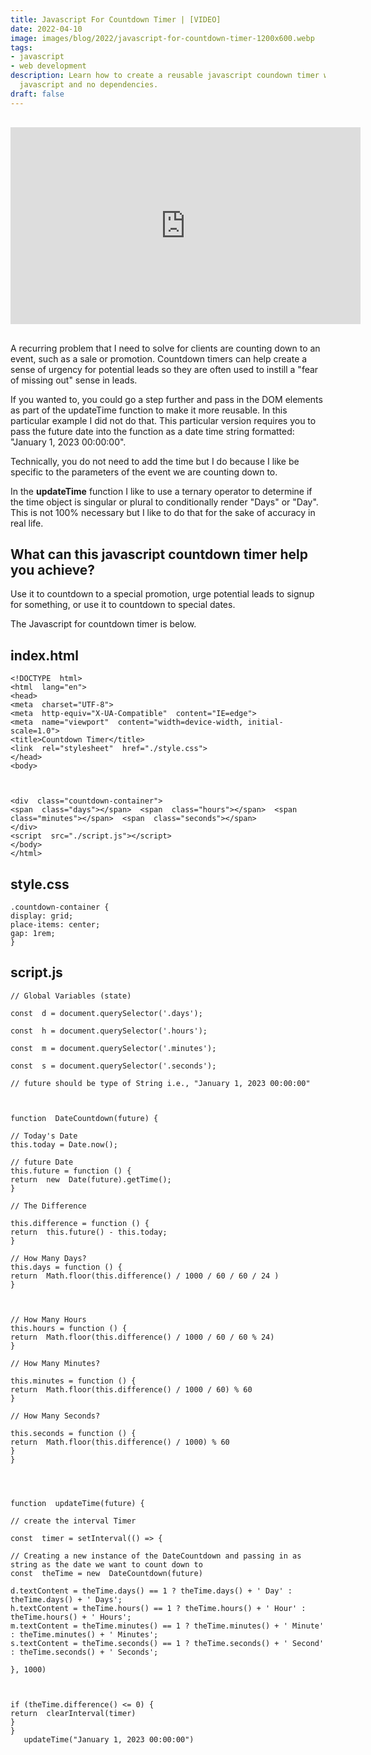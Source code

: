 ```yaml
---
title: Javascript For Countdown Timer | [VIDEO]
date: 2022-04-10 
image: images/blog/2022/javascript-for-countdown-timer-1200x600.webp
tags:
- javascript
- web development
description: Learn how to create a reusable javascript coundown timer with vanilla
  javascript and no dependencies.
draft: false
---
```


<iframe width="560" height="315" src="https://www.youtube-nocookie.com/embed/BLe9v1G7swc" title="YouTube video player" frameborder="0" style="margin: 1rem auto;" allow="accelerometer; autoplay; clipboard-write; encrypted-media; gyroscope; picture-in-picture" allowfullscreen loading="lazy"></iframe>


A recurring problem that I need to solve for clients are counting down to an event, such as a sale or promotion.  Countdown timers can help create a sense of urgency for potential leads so they are often used to instill a "fear of missing out" sense in leads.  

If you wanted to, you could go a step further and pass in the DOM elements as part of the updateTime function to make it more reusable.  In this particular example I did not do that.  This particular version requires you to pass the future date into the function as a date time string formatted: "January 1, 2023 00:00:00".  

Technically, you do not need to add the time but I do because I like be specific to the parameters of the event we are counting down to.

In the __updateTime__ function I like to use a ternary operator to determine if the time object is singular or plural to conditionally render "Days" or "Day".  This is not 100% necessary but I like to do that for the sake of accuracy in real life.  

## What can this javascript countdown timer help you achieve?  

Use it to countdown to a special promotion, urge potential leads to signup for something, or use it to countdown to special dates.  

The Javascript for countdown timer is below.  


## index.html

```
<!DOCTYPE  html>
<html  lang="en">
<head>
<meta  charset="UTF-8">
<meta  http-equiv="X-UA-Compatible"  content="IE=edge">
<meta  name="viewport"  content="width=device-width, initial-scale=1.0">
<title>Countdown Timer</title>
<link  rel="stylesheet"  href="./style.css">
</head>
<body>

  

<div  class="countdown-container">
<span  class="days"></span>  <span  class="hours"></span>  <span  class="minutes"></span>  <span  class="seconds"></span>
</div>
<script  src="./script.js"></script>
</body>
</html>
```

## style.css

```
.countdown-container {
display: grid;
place-items: center;
gap: 1rem;
}
```

## script.js

    // Global Variables (state)
        
    const  d = document.querySelector('.days');
    
    const  h = document.querySelector('.hours');
    
    const  m = document.querySelector('.minutes');
    
    const  s = document.querySelector('.seconds');     
    
    // future should be type of String i.e., "January 1, 2023 00:00:00"    
      
      
    
    function  DateCountdown(future) {     
    
    // Today's Date    
    this.today = Date.now();      
    
    // future Date    
    this.future = function () {    
    return  new  Date(future).getTime();    
    } 
    
    // The Difference      
    
    this.difference = function () {    
    return  this.future() - this.today;    
    }   
    
    // How Many Days?    
    this.days = function () {    
    return  Math.floor(this.difference() / 1000 / 60 / 60 / 24 )    
    }
    
      
    
    // How Many Hours    
    this.hours = function () {    
    return  Math.floor(this.difference() / 1000 / 60 / 60 % 24)    
    }     
    
    // How Many Minutes?     
    
    this.minutes = function () {    
    return  Math.floor(this.difference() / 1000 / 60) % 60    
    }   
    
    // How Many Seconds?      
    
    this.seconds = function () {    
    return  Math.floor(this.difference() / 1000) % 60    
    }    
    }
    
      
      
    
    function  updateTime(future) {   
    
    // create the interval Timer     
    
    const  timer = setInterval(() => { 
    
    // Creating a new instance of the DateCountdown and passing in as string as the date we want to count down to    
    const  theTime = new  DateCountdown(future)   
    
    d.textContent = theTime.days() == 1 ? theTime.days() + ' Day' : theTime.days() + ' Days';    
    h.textContent = theTime.hours() == 1 ? theTime.hours() + ' Hour' : theTime.hours() + ' Hours';    
    m.textContent = theTime.minutes() == 1 ? theTime.minutes() + ' Minute' : theTime.minutes() + ' Minutes';    
    s.textContent = theTime.seconds() == 1 ? theTime.seconds() + ' Second' : theTime.seconds() + ' Seconds';   
    
    }, 1000)
    
      
    
    if (theTime.difference() <= 0) {   
    return  clearInterval(timer)    
    }    
    }
       updateTime("January 1, 2023 00:00:00")


